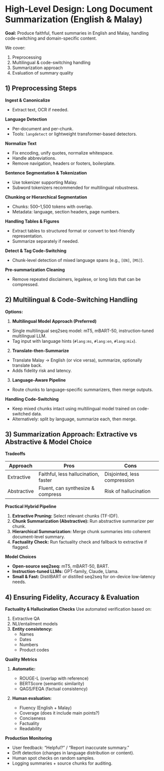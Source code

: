 # High-Level Design: Long Document Summarization (English & Malay)

**Goal:**
Produce faithful, fluent summaries in English and Malay, handling code-switching and domain-specific content.

We cover:

1. Preprocessing
2. Multilingual & code-switching handling
3. Summarization approach
4. Evaluation of summary quality

## 1) Preprocessing Steps

**Ingest & Canonicalize**
- Extract text, OCR if needed.

**Language Detection**
- Per-document and per-chunk.
- Tools: `langdetect` or lightweight transformer-based detectors.

**Normalize Text**
- Fix encoding, unify quotes, normalize whitespace.
- Handle abbreviations.
- Remove navigation, headers or footers, boilerplate.

**Sentence Segmentation & Tokenization**
- Use tokenizer supporting Malay.
- Subword tokenizers recommended for multilingual robustness.

**Chunking or Hierarchical Segmentation**
- Chunks: 500–1,500 tokens with overlap.
- Metadata: language, section headers, page numbers.

**Handling Tables & Figures**
- Extract tables to structured format or convert to text-friendly representation.
- Summarize separately if needed.

**Detect & Tag Code-Switching**
- Chunk-level detection of mixed language spans (e.g., `[EN]`, `[MS]`).

**Pre-summarization Cleaning**
- Remove repeated disclaimers, legalese, or long lists that can be compressed.


## 2) Multilingual & Code-Switching Handling

**Options:**

1. **Multilingual Model Approach (Preferred)**
 - Single multilingual seq2seq model: mT5, mBART-50, instruction-tuned multilingual LLM.
 - Tag input with language hints (`#lang:ms`, `#lang:en`, `#lang:mix`).

2. **Translate-then-Summarize**
 - Translate Malay → English (or vice versa), summarize, optionally translate back.
 - Adds fidelity risk and latency.

3. **Language-Aware Pipeline**
 - Route chunks to language-specific summarizers, then merge outputs.

**Handling Code-Switching**
- Keep mixed chunks intact using multilingual model trained on code-switched data.
- Alternatively: split by language, summarize each, then merge.


## 3) Summarization Approach: Extractive vs Abstractive & Model Choice

**Tradeoffs**

| Approach | Pros| Cons|
|-----------|-----------------------------|-------------------------------|
| Extractive | Faithful, less hallucination, faster | Disjointed, less compression |
| Abstractive | Fluent, can synthesize & compress | Risk of hallucination |

**Practical Hybrid Pipeline**
1. **Extractive Pruning:** Select relevant chunks (TF-IDF).
2. **Chunk Summarization (Abstractive):** Run abstractive summarizer per chunk.
3. **Hierarchical Summarization:** Merge chunk summaries into coherent document-level summary.
4. **Factuality Check:** Run factuality check and fallback to extractive if flagged.

**Model Choices**

- **Open-source seq2seq:** mT5, mBART-50, BART.
- **Instruction-tuned LLMs:** GPT-family, Claude, Llama.
- **Small & Fast:** DistilBART or distilled seq2seq for on-device low-latency needs.


## 4) Ensuring Fidelity, Accuracy & Evaluation

**Factuality & Hallucination Checks**
Use automated verification based on:
1. Extractive QA
2. NLI/entailment models
3. **Entity consistency:**
   - Names
   - Dates
   - Numbers
   - Product codes

**Quality Metrics**
1. **Automatic:**
   - ROUGE-L (overlap with reference)
   - BERTScore (semantic similarity)
   - QAGS/FEQA (factual consistency)

2. **Human evaluation:**
   - Fluency (English + Malay)
   - Coverage (does it include main points?)
   - Conciseness
   - Factuality
   - Readability

**Production Monitoring**
- User feedback: “Helpful?” / “Report inaccurate summary.”
- Drift detection (changes in language distribution or content).
- Human spot checks on random samples.
- Logging summaries + source chunks for auditing.